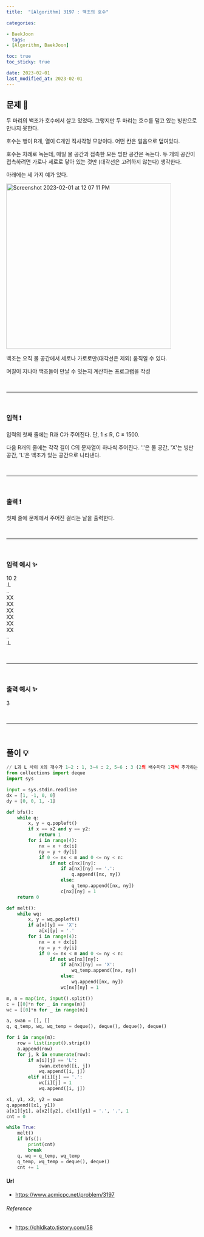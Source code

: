 ```yaml
---
title:  "[Algorithm] 3197 : 백조의 호수"

categories:

- BaekJoon
  tags:
- [Algorithm, BaekJoon]

toc: true
toc_sticky: true

date: 2023-02-01
last_modified_at: 2023-02-01
---
```


## 문제 🔎

두 마리의 백조가 호수에서 살고 있었다. 그렇지만 두 마리는 호수를 덮고 있는 빙판으로 만나지 못한다.

호수는 행이 R개, 열이 C개인 직사각형 모양이다. 어떤 칸은 얼음으로 덮여있다.

호수는 차례로 녹는데, 매일 물 공간과 접촉한 모든 빙판 공간은 녹는다. 두 개의 공간이 접촉하려면 가로나 세로로 닿아 있는 것만 (대각선은 고려하지 않는다) 생각한다.

아래에는 세 가지 예가 있다.

<img width="434" alt="Screenshot 2023-02-01 at 12 07 11 PM" src="https://user-images.githubusercontent.com/61777583/215935570-c0f543cb-d5c3-4800-bf8e-220f2476d1b2.png">

백조는 오직 물 공간에서 세로나 가로로만(대각선은 제외) 움직일 수 있다.

며칠이 지나야 백조들이 만날 수 잇는지 계산하는 프로그램을 작성

<br>

---

<br>

### 입력 ❗

입력의 첫째 줄에는 R과 C가 주어진다. 단, 1 ≤ R, C ≤ 1500.

다음 R개의 줄에는 각각 길이 C의 문자열이 하나씩 주어진다. '.'은 물 공간, 'X'는 빙판 공간, 'L'은 백조가 있는 공간으로 나타낸다.

<br>

---

<br>

### 출력 ❗

첫째 줄에 문제에서 주어진 걸리는 날을 출력한다.

<br>

---

<br>

### 입력 예시 ✨

10 2 <br>
.L <br>
.. <br>
XX <br>
XX <br>
XX <br>
XX <br>
XX <br>
XX <br>
.. <br>
.L

<br>

---

<br>

### 출력 예시 ✨

3

<br>

---

<br>

## 풀이 💡

```python
// L과 L 사이 X의 개수가 1~2 : 1, 3~4 : 2, 5~6 : 3 (2의 배수마다 1개씩 추가하는 식으로 예상)
from collections import deque
import sys

input = sys.stdin.readline
dx = [1, -1, 0, 0]
dy = [0, 0, 1, -1]

def bfs():
    while q:
        x, y = q.popleft()
        if x == x2 and y == y2:
            return 1
        for i in range(4):
            nx = x + dx[i]
            ny = y + dy[i]
            if 0 <= nx < m and 0 <= ny < n:
                if not c[nx][ny]:
                    if a[nx][ny] == '.':
                        q.append([nx, ny])
                    else:
                        q_temp.append([nx, ny])
                    c[nx][ny] = 1
    return 0

def melt():
    while wq:
        x, y = wq.popleft()
        if a[x][y] == 'X':
            a[x][y] = '.'
        for i in range(4):
            nx = x + dx[i]
            ny = y + dy[i]
            if 0 <= nx < m and 0 <= ny < n:
                if not wc[nx][ny]:
                    if a[nx][ny] == 'X':
                        wq_temp.append([nx, ny])
                    else:
                        wq.append([nx, ny])
                    wc[nx][ny] = 1

m, n = map(int, input().split())
c = [[0]*n for _ in range(m)]
wc = [[0]*n for _ in range(m)]

a, swan = [], []
q, q_temp, wq, wq_temp = deque(), deque(), deque(), deque()

for i in range(m):
    row = list(input().strip())
    a.append(row)
    for j, k in enumerate(row):
        if a[i][j] == 'L':
            swan.extend([i, j])
            wq.append([i, j])
        elif a[i][j] == '.':
            wc[i][j] = 1
            wq.append([i, j])

x1, y1, x2, y2 = swan
q.append([x1, y1])
a[x1][y1], a[x2][y2], c[x1][y1] = '.', '.', 1
cnt = 0

while True:
    melt()
    if bfs():
        print(cnt)
        break
    q, wq = q_temp, wq_temp
    q_temp, wq_temp = deque(), deque()
    cnt += 1
```

#### Url

- https://www.acmicpc.net/problem/3197

###### Reference

- https://chldkato.tistory.com/58
